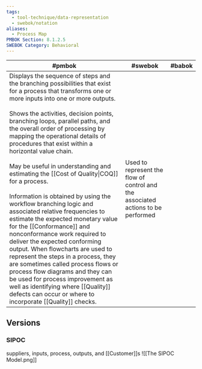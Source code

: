 ```yaml
---
tags:
  - tool-technique/data-representation
  - swebok/notation
aliases:
  - Process Map
PMBOK Section: 8.1.2.5
SWEBOK Category: Behavioral
---
```


| #pmbok                                                                                                                                                                                                                                                                                                                                                                                                                                                                                                                                                                                                                                                                                                                                                                                                                                                                                                                                                                                                        | #swebok                                                                          | #babok |
| ------------------------------------------------------------------------------------------------------------------------------------------------------------------------------------------------------------------------------------------------------------------------------------------------------------------------------------------------------------------------------------------------------------------------------------------------------------------------------------------------------------------------------------------------------------------------------------------------------------------------------------------------------------------------------------------------------------------------------------------------------------------------------------------------------------------------------------------------------------------------------------------------------------------------------------------------------------------------------------------------------------- | -------------------------------------------------------------------------------- | ------ |
| Displays the sequence of steps and the branching possibilities that exist for a process that transforms one or more inputs into one or more outputs.<br><br>Shows the activities, decision points, branching loops, parallel paths, and the overall order of processing by mapping the operational details of procedures that exist within a horizontal value chain.<br><br>May be useful in understanding and estimating the [[Cost of Quality\|COQ]] for a process.<br><br>Information is obtained by using the workflow branching logic and associated relative frequencies to estimate the expected monetary value for the [[Conformance]] and nonconformance work required to deliver the expected conforming output. When flowcharts are used to represent the steps in a process, they are sometimes called process flows or process flow diagrams and they can be used for process improvement as well as identifying where [[Quality]] defects can occur or where to incorporate [[Quality]] checks. | Used to represent the flow of control and the associated actions to be performed |        |
## Versions 
### SIPOC
suppliers, inputs, process, outputs, and [[Customer]]s
![[The SIPOC Model.png]]